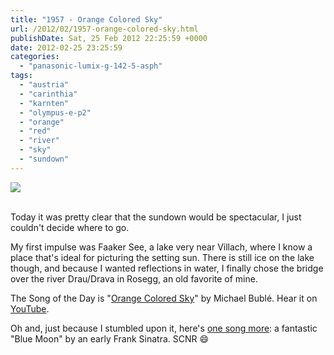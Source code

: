 ```yaml
---
title: "1957 - Orange Colored Sky"
url: /2012/02/1957-orange-colored-sky.html
publishDate: Sat, 25 Feb 2012 22:25:59 +0000
date: 2012-02-25 23:25:59
categories: 
  - "panasonic-lumix-g-142-5-asph"
tags: 
  - "austria"
  - "carinthia"
  - "karnten"
  - "olympus-e-p2"
  - "orange"
  - "red"
  - "river"
  - "sky"
  - "sundown"
---
```

<div class="container">
<div class="center"><a target="_blank" href="https://d25zfm9zpd7gm5.cloudfront.net/1200x1200/2012/20120225_174455_ps.jpg"><img src="https://d25zfm9zpd7gm5.cloudfront.net/0600x0600/2012/20120225_174455_ps.jpg" /></a></div>
</div>
<br />

Today it was pretty clear that the sundown would be spectacular, I just couldn't decide where to go.

 My first impulse was Faaker See, a lake very near Villach, where I know a place that's ideal for picturing the setting sun. There is still ice on the lake though, and because I wanted reflections in water, I finally chose the bridge over the river Drau/Drava in Rosegg, an old favorite of mine.

The Song of the Day is "<a href="http://www.lyricsmode.com/lyrics/m/michael_buble/orange_colored_sky.html" target="_blank">Orange Colored Sky</a>" by Michael Bublé. Hear it on <a href="http://www.youtube.com/watch?v=NbMY2_o60cI" target="_blank">YouTube</a>.

Oh and, just because I stumbled upon it, here's <a href="http://www.youtube.com/watch?NR=1&feature=endscreen&v=CeoYI9VOlIE" target="_blank">one song more</a>: a fantastic "Blue Moon" by an early Frank Sinatra. SCNR 😄
